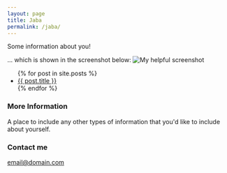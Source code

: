 ```yaml
---
layout: page
title: Jaba
permalink: /jaba/
---
```


Some information about you!

... which is shown in the screenshot below:
![My helpful screenshot]("assets/IMG_3449.jpg")


<ul>
  {% for post in site.posts %}
    <li>
      <a href="{{ post.url }}">{{ post.title }}</a>
    </li>
  {% endfor %}
</ul>


### More Information

A place to include any other types of information that you'd like to include about yourself.

### Contact me


[email@domain.com](mailto:email@domain.com)
